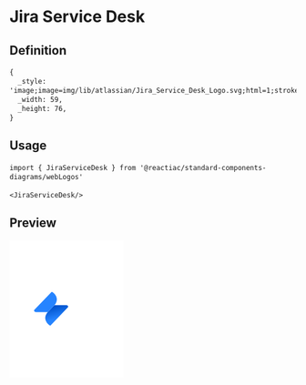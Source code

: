 # Jira Service Desk

## Definition

```
{
  _style: 'image;image=img/lib/atlassian/Jira_Service_Desk_Logo.svg;html=1;strokeColor=none;',
  _width: 59,
  _height: 76,
}
```

## Usage

```
import { JiraServiceDesk } from '@reactiac/standard-components-diagrams/webLogos'

<JiraServiceDesk/>
```

## Preview

<img src="./jira-service-desk.png" width="200"/>
